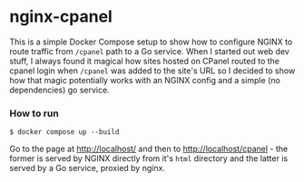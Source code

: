 nginx-cpanel
============

This is a simple Docker Compose setup to show how to configure NGINX to route traffic from `/cpanel` path to a Go service.
When I started out web dev stuff, I always found it magical how sites hosted on CPanel routed to the cpanel login when `/cpanel` was added to the site's URL so I decided to show how that magic potentially works with an NGINX config and a simple (no dependencies) go service.

### How to run

```
$ docker compose up --build
```

Go to the page at [http://localhost/](http://localhost/) and then to [http://localhost/cpanel](http://localhost/cpanel) - the former is served by NGINX directly from it's `html` directory and the latter is served by a Go service, proxied by nginx.

